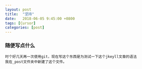 ```yaml
---
layout: post
title:  "坚持"
date:   2018-06-05 9:45:00 +0800
tags: [Cursor]
categories: [post]
---
```


### 随便写点什么
	时个好几天再一次使用git，现在写这个东西是为测试一下这个jkeyll文章的语法
	我在_post文件夹中新建了这个文件。